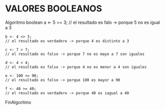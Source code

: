 # VALORES BOOLEANOS

Algoritmo boolean
	a <- 5 == 3;
    // el resultado es falo -> porque 5 no es igual a 3

	b <- 4 <> 3;
    // el resultado es verdadero -> porque 4 es distinto a 3

	c <- 7 > 7;
    // el resultado es falso -> porque 7 no es mayo a 7 son iguales

	d <- 4 < 4;
    // el resultado es falso -> porque 4 no es menor a 4 son iguales

	e <- 100 <= 90;
    // el resultado es falso -> porque 100 es mayor a 90

	f <- 40 >= 40;
    // el resultado es verdadero -> porque 40 es iagual a 40
    
FinAlgoritmo